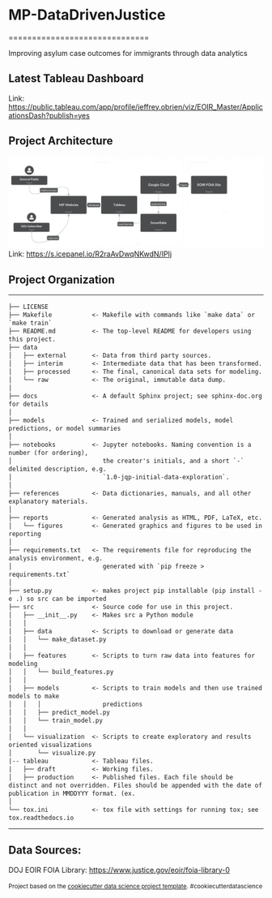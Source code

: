 # MP-DataDrivenJustice
==============================

Improving asylum case outcomes for immigrants through data analytics

## Latest Tableau Dashboard

Link: https://public.tableau.com/app/profile/jeffrey.obrien/viz/EOIR_Master/ApplicationsDash?publish=yes

## Project Architecture
![image](https://raw.githubusercontent.com/bhmann/mp-ddj/77cbdfcc29db3e573c1d23079efef63b27baa394/src/visualization/MP%20-%20Data%20Driven%20Justice%20-%20DDJ%20Platform%20(Latest).png)
Link: https://s.icepanel.io/R2raAvDwqNKwdN/IPIj

## Project Organization
------------

    ├── LICENSE
    ├── Makefile           <- Makefile with commands like `make data` or `make train`
    ├── README.md          <- The top-level README for developers using this project.
    ├── data
    │   ├── external       <- Data from third party sources.
    │   ├── interim        <- Intermediate data that has been transformed.
    │   ├── processed      <- The final, canonical data sets for modeling.
    │   └── raw            <- The original, immutable data dump.
    │
    ├── docs               <- A default Sphinx project; see sphinx-doc.org for details
    │
    ├── models             <- Trained and serialized models, model predictions, or model summaries
    │
    ├── notebooks          <- Jupyter notebooks. Naming convention is a number (for ordering),
    │                         the creator's initials, and a short `-` delimited description, e.g.
    │                         `1.0-jqp-initial-data-exploration`.
    │
    ├── references         <- Data dictionaries, manuals, and all other explanatory materials.
    │
    ├── reports            <- Generated analysis as HTML, PDF, LaTeX, etc.
    │   └── figures        <- Generated graphics and figures to be used in reporting
    │
    ├── requirements.txt   <- The requirements file for reproducing the analysis environment, e.g.
    │                         generated with `pip freeze > requirements.txt`
    │
    ├── setup.py           <- makes project pip installable (pip install -e .) so src can be imported
    ├── src                <- Source code for use in this project.
    │   ├── __init__.py    <- Makes src a Python module
    │   │
    │   ├── data           <- Scripts to download or generate data
    │   │   └── make_dataset.py
    │   │
    │   ├── features       <- Scripts to turn raw data into features for modeling
    │   │   └── build_features.py
    │   │
    │   ├── models         <- Scripts to train models and then use trained models to make
    │   │   │                 predictions
    │   │   ├── predict_model.py
    │   │   └── train_model.py
    │   │
    │   └── visualization  <- Scripts to create exploratory and results oriented visualizations
    │       └── visualize.py
    |-- tableau            <- Tableau files.
    |   ├── draft          <- Working files.
    │   ├── production     <- Published files. Each file should be distinct and not overridden. Files should be appended with the date of publication in MMDDYYY format. (ex.
    │
    └── tox.ini            <- tox file with settings for running tox; see tox.readthedocs.io


--------
## Data Sources:
DOJ EOIR FOIA Library: https://www.justice.gov/eoir/foia-library-0


<p><small>Project based on the <a target="_blank" href="https://drivendata.github.io/cookiecutter-data-science/">cookiecutter data science project template</a>. #cookiecutterdatascience</small></p>
